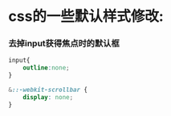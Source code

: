 # css的一些默认样式修改:
### 去掉input获得焦点时的默认框
```css
input{
	outline:none;
} 

&::-webkit-scrollbar {
	display: none;
}
```

